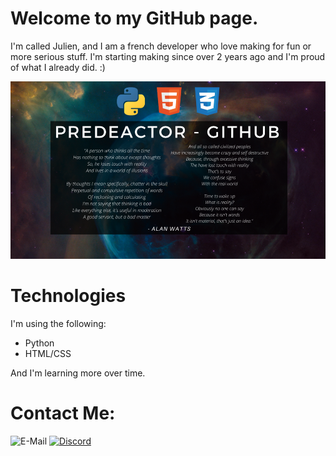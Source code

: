 # Welcome to my GitHub page.

I'm called Julien, and I am a french developer who love making for fun or more serious stuff. I'm starting making since over 2 years ago and I'm proud of what I already did. :)

![Bannière](https://github.com/Predeactor/Predeactor/raw/master/img/banner.png)

# Technologies
I'm using the following:
- Python
- HTML/CSS

And I'm learning more over time.

# Contact Me:
![E-Mail](https://img.shields.io/badge/E--Mail-predeactor0%40gmail.com-brightgreen?style=for-the-badge)
[![Discord](https://img.shields.io/badge/Discord-Capitaine%20Predeactor%230495-7289DA?logo=discord&style=for-the-badge)](https://discord.gg/zg6ydua)
